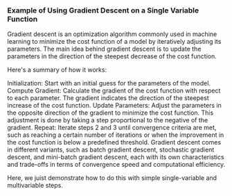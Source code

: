### Example of Using Gradient Descent on a Single Variable Function 


Gradient descent is an optimization algorithm commonly used in machine learning to minimize the cost function of a model by iteratively adjusting its parameters. The main idea behind gradient descent is to update the parameters in the direction of the steepest decrease of the cost function.

Here's a summary of how it works:

Initialization: Start with an initial guess for the parameters of the model.
Compute Gradient: Calculate the gradient of the cost function with respect to each parameter. The gradient indicates the direction of the steepest increase of the cost function.
Update Parameters: Adjust the parameters in the opposite direction of the gradient to minimize the cost function. This adjustment is done by taking a step proportional to the negative of the gradient.
Repeat: Iterate steps 2 and 3 until convergence criteria are met, such as reaching a certain number of iterations or when the improvement in the cost function is below a predefined threshold.
Gradient descent comes in different variants, such as batch gradient descent, stochastic gradient descent, and mini-batch gradient descent, each with its own characteristics and trade-offs in terms of convergence speed and computational efficiency.

Here, we juist demonstrate how to do this with simple single-variable and multivariable steps. 